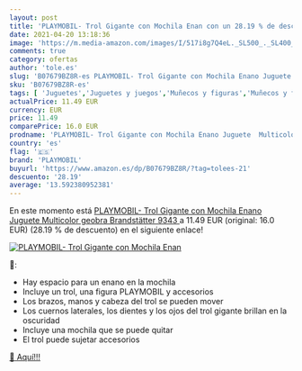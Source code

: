 ```yaml
---
layout: post
title: 'PLAYMOBIL- Trol Gigante con Mochila Enan con un 28.19 % de descuento'
date: 2021-04-20 13:18:36
image: 'https://m.media-amazon.com/images/I/517i8g7Q4eL._SL500_._SL400_.jpg'
comments: true
category: ofertas
author: 'tole.es'
slug: 'B07679BZ8R-es PLAYMOBIL- Trol Gigante con Mochila Enano Juguete...'
sku: 'B07679BZ8R-es'
tags: [ 'Juguetes','Juguetes y juegos','Muñecos y figuras','Muñecos y figuras de acción','playmobil','playmobil-', ]
actualPrice: 11.49 EUR
currency: EUR
price: 11.49
comparePrice: 16.0 EUR
prodname: 'PLAYMOBIL- Trol Gigante con Mochila Enano Juguete  Multicolor  geobra Brandstätter 9343 '
country: 'es'
flag: '🇪🇸'
brand: 'PLAYMOBIL'
buyurl: 'https://www.amazon.es/dp/B07679BZ8R/?tag=tolees-21'
descuento: '28.19'
average: '13.592380952381'
---
```


En este momento está [PLAYMOBIL- Trol Gigante con Mochila Enano Juguete  Multicolor  geobra Brandstätter 9343 ](https://www.amazon.es/dp/B07679BZ8R/?tag=tolees-21) a 11.49 EUR (original: 16.0 EUR) (28.19 %  de descuento) en el siguiente enlace!

[![PLAYMOBIL- Trol Gigante con Mochila Enan](https://m.media-amazon.com/images/I/517i8g7Q4eL._SL500_._SL400_.jpg)](https://www.amazon.es/dp/B07679BZ8R/?tag=tolees-21)

🔎:

- Hay espacio para un enano en la mochila
- Incluye un trol, una figura PLAYMOBIL y accesorios
- Los brazos, manos y cabeza del trol se pueden mover
- Los cuernos laterales, los dientes y los ojos del trol gigante brillan en la oscuridad
- Incluye una mochila que se puede quitar
- El trol puede sujetar accesorios

[🛒 Aquí!!!](https://www.amazon.es/dp/B07679BZ8R/?tag=tolees-21)
